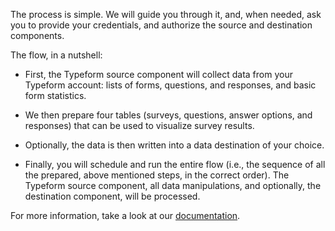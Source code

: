 The process is simple. We will guide you through it, and, when needed, ask you to provide your credentials, and authorize the source and destination components.
 
The flow, in a nutshell:

- First, the Typeform source component will collect data from your Typeform account: lists of forms, questions, and responses, and basic form statistics.

- We then prepare four tables (surveys, questions, answer options, and responses) that can be used to visualize survey results.

- Optionally, the data is then written into a data destination of your choice.

- Finally, you will schedule and run the entire flow (i.e., the sequence of all the prepared, above mentioned steps, in the correct order). The Typeform source component, all data manipulations, and optionally, the destination component, will be processed.

For more information, take a look at our [documentation](https://help.keboola.com/templates/surveys/).